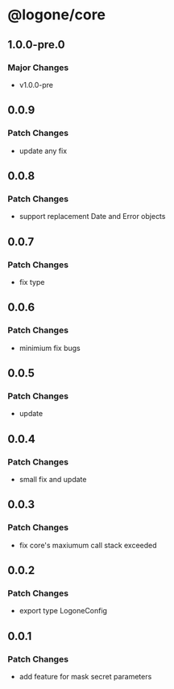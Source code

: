 # @logone/core

## 1.0.0-pre.0

### Major Changes

- v1.0.0-pre

## 0.0.9

### Patch Changes

- update any fix

## 0.0.8

### Patch Changes

- support replacement Date and Error objects

## 0.0.7

### Patch Changes

- fix type

## 0.0.6

### Patch Changes

- minimium fix bugs

## 0.0.5

### Patch Changes

- update

## 0.0.4

### Patch Changes

- small fix and update

## 0.0.3

### Patch Changes

- fix core's maxiumum call stack exceeded

## 0.0.2

### Patch Changes

- export type LogoneConfig

## 0.0.1

### Patch Changes

- add feature for mask secret parameters
